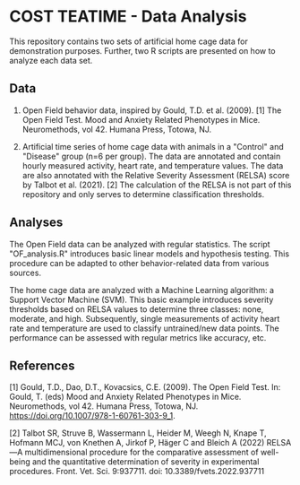 # COST TEATIME - Data Analysis
This repository contains two sets of artificial home cage data for demonstration
purposes. Further, two R scripts are presented on how to analyze each data set.

## Data
1. Open Field behavior data, inspired by Gould, T.D. et al. (2009). [1] 
The Open Field Test. Mood and Anxiety Related Phenotypes in Mice.
Neuromethods, vol 42. Humana Press, Totowa, NJ. 

2. Artificial time series of home cage data with animals in a "Control" and "Disease" 
group (n=6 per group). The data are annotated and contain hourly measured activity,
heart rate, and temperature values. The data are also annotated with
the Relative Severity Assessment (RELSA) score by Talbot et al. (2021). [2] 
The calculation of the RELSA is not part of this repository and only serves to
determine classification thresholds.

## Analyses
The Open Field data can be analyzed with regular statistics. The script 
"OF_analysis.R" introduces basic linear models and hypothesis testing. This 
procedure can be adapted to other behavior-related data from various sources.

The home cage data are analyzed with a Machine Learning algorithm: a Support
Vector Machine (SVM). This basic example introduces severity thresholds
based on RELSA values to determine three classes: none, moderate, and high.
Subsequently, single measurements of activity heart rate and temperature are
used to classify untrained/new data points. The performance can be assessed with
regular metrics like accuracy, etc.

## References
[1] Gould, T.D., Dao, D.T., Kovacsics, C.E. (2009). The Open Field Test. 
In: Gould, T. (eds) Mood and Anxiety Related Phenotypes in Mice. Neuromethods,
vol 42. Humana Press, Totowa, NJ. https://doi.org/10.1007/978-1-60761-303-9_1.

[2] Talbot SR, Struve B, Wassermann L, Heider M, Weegh N, Knape T, Hofmann MCJ,
von Knethen A, Jirkof P, Häger C and Bleich A (2022) RELSA—A multidimensional 
procedure for the comparative assessment of well-being and the quantitative 
determination of severity in experimental procedures. Front. Vet. Sci. 9:937711. 
doi: 10.3389/fvets.2022.937711





